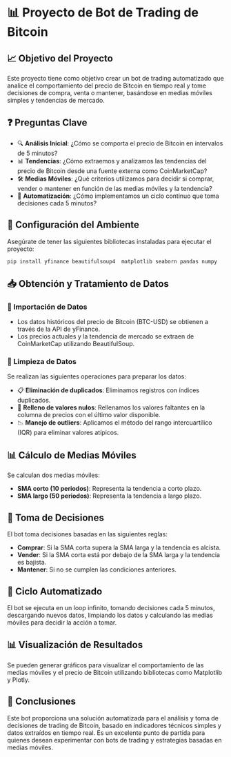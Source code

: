 # 📊 Proyecto de Bot de Trading de Bitcoin


## 📈 Objetivo del Proyecto
Este proyecto tiene como objetivo crear un bot de trading automatizado que analice el comportamiento del precio de Bitcoin en tiempo real y tome decisiones de compra, venta o mantener, basándose en medias móviles simples y tendencias de mercado.

## ❓ Preguntas Clave
- 🔍 **Análisis Inicial**: ¿Cómo se comporta el precio de Bitcoin en intervalos de 5 minutos?
- 📊 **Tendencias**: ¿Cómo extraemos y analizamos las tendencias del precio de Bitcoin desde una fuente externa como CoinMarketCap?
- 🛠️ **Medias Móviles**: ¿Qué criterios utilizamos para decidir si comprar, vender o mantener en función de las medias móviles y la tendencia?
- 🔄 **Automatización**: ¿Cómo implementamos un ciclo continuo que toma decisiones cada 5 minutos?

## 🚀 Configuración del Ambiente
Asegúrate de tener las siguientes bibliotecas instaladas para ejecutar el proyecto:

```bash
pip install yfinance beautifulsoup4  matplotlib seaborn pandas numpy
```

## 📥 Obtención y Tratamiento de Datos
### 📂 Importación de Datos
- Los datos históricos del precio de Bitcoin (BTC-USD) se obtienen a través de la API de yFinance.
- Los precios actuales y la tendencia de mercado se extraen de CoinMarketCap utilizando BeautifulSoup.

### 🧹 Limpieza de Datos
Se realizan las siguientes operaciones para preparar los datos:
- 📋 **Eliminación de duplicados**: Eliminamos registros con índices duplicados.
- 🧽 **Relleno de valores nulos**: Rellenamos los valores faltantes en la columna de precios con el último valor disponible.
- 📉 **Manejo de outliers**: Aplicamos el método del rango intercuartílico (IQR) para eliminar valores atípicos.

## 📊 Cálculo de Medias Móviles
Se calculan dos medias móviles:
- **SMA corto (10 periodos)**: Representa la tendencia a corto plazo.
- **SMA largo (50 periodos)**: Representa la tendencia a largo plazo.

## 🤖 Toma de Decisiones
El bot toma decisiones basadas en las siguientes reglas:
- **Comprar**: Si la SMA corta supera la SMA larga y la tendencia es alcista.
- **Vender**: Si la SMA corta está por debajo de la SMA larga y la tendencia es bajista.
- **Mantener**: Si no se cumplen las condiciones anteriores.

## 🔄 Ciclo Automatizado
El bot se ejecuta en un loop infinito, tomando decisiones cada 5 minutos, descargando nuevos datos, limpiando los datos y calculando las medias móviles para decidir la acción a tomar.

## 📊 Visualización de Resultados
Se pueden generar gráficos para visualizar el comportamiento de las medias móviles y el precio de Bitcoin utilizando bibliotecas como Matplotlib y Plotly.

## 📝 Conclusiones
Este bot proporciona una solución automatizada para el análisis y toma de decisiones de trading de Bitcoin, basado en indicadores técnicos simples y datos extraídos en tiempo real. Es un excelente punto de partida para quienes desean experimentar con bots de trading y estrategias basadas en medias móviles.
